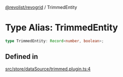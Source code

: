 [@revolist/revogrid](README.md) / TrimmedEntity

# Type Alias: TrimmedEntity

```ts
type TrimmedEntity: Record<number, boolean>;
```

## Defined in

[src/store/dataSource/trimmed.plugin.ts:4](https://github.com/revolist/revogrid/blob/25c443de65de6e4fb3ac1b2c638df62d9ca5c202/src/store/dataSource/trimmed.plugin.ts#L4)
